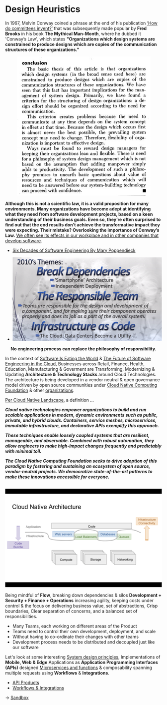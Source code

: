 # Design Heuristics
In 1967, Melvin Conway coined a phrase at the end of his publication [‘How do committees invent?’](http://www.melconway.com/Home/pdf/committees.pdf) that was subsequently made popular by **Fred Brooks** in his book **The Mythical Man-Month**, where he dubbed it 'Conway’s Law', which states **"Organizations which design systems are constrained to produce designs which are copies of the communication structures of these organizations."**

<p align="center">
  <img src="../images/Conway's%20Law.jpeg"/>
</p>

**Although this is not a scientific law, it is a valid proposition for many environments. Many organizations have become adept at identifying what they need from software development projects, based on a keen understanding of their business goals. Even so, they’re often surprised to find out that the end results don’t achieve the transformative impact they were expecting. Their mistake? Overlooking the importance of Conway’s Law.** [We often see its effects in our workplace and in other companies that develop software](https://www.thoughtworks.com/insights/blog/applying-conways-law-improve-your-software-development).

* [Six Decades of Software Engineering By Mary Poppendieck](https://www.meetup.com/DevOps-Lisbon/events/271172214/)

* ![](../images/Six%20Decades%20of%20SoftwareEngineering.png)
<p align="center"> <b> No engineering process can replace the philosophy of responsibility. </b> </p> 

In the context of [Software Is Eating the World](https://a16z.com/2011/08/20/why-software-is-eating-the-world/) & [The Future of Software Engineering in the Cloud](https://www.youtube.com/watch?v=6K4ljFZWgW8), Businesses across Retail, Finance, Health, Education, Manufacturing & Goverment are Transforming, Modernizing & Updating **Architecture & Technology Stacks** around Cloud Technologies. The architecture is being developed in a vendor neutral & open governance model driven by open source communities under [Cloud Native Computing Foundation](https://www.cncf.io/) & other [organizations](https://opensource.com/resources/organizations).

[Per Cloud Native Landscape](https://github.com/cncf/landscape), a definition ...

***Cloud native technologies empower organizations to build and run scalable applications in modern, dynamic environments such as public, private, and hybrid clouds. Containers, service meshes, microservices, immutable infrastructure, and declarative APIs exemplify this approach.***

***These techniques enable loosely coupled systems that are resilient, manageable, and observable. Combined with robust automation, they allow engineers to make high-impact changes frequently and predictably with minimal toil.***

***The Cloud Native Computing Foundation seeks to drive adoption of this paradigm by fostering and sustaining an ecosystem of open source, vendor-neutral projects. We democratize state-of-the-art patterns to make these innovations accessible for everyone.***

##
![](../images/Cloud%20Native%20Architecture.png)

Being mindful of **Flow**, breaking down dependencies & silos **Development + Security + Finance + Operations** increasing agility, keeping costs under control & the focus on delivering business value, set of abstractions, Crisp boundaries, Clear separation of concerns, and a balanced set of responsibilities.
* Many Teams, each working on different areas of the Product
* Teams need to control their own development, deployment, and scale
* Without having to co-ordinate their changes with other teams
* Development process needs to be distributed and decoupled just like our software

Let's look at some interesting [System design principles](Design%20Patterns.md), Implementations of **Mobile, Web & Edge** Applications as **Application Programming Interfaces (APIs)** designed [Microservices and functions](http://bit.ly/9stepsawesome) & composability spanning multiple requests using **Workflows** & **Integrations**.

* [API Products](../System/API.md)  
* [Workflows & Integrations](Workflows.md)


-> [Sandbox](../Labs/Sandbox.md)


